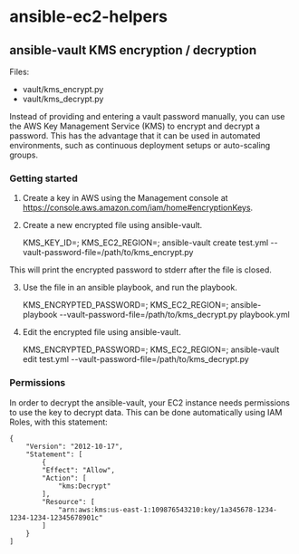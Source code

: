 # ansible-ec2-helpers


## ansible-vault KMS encryption / decryption

Files: 
- vault/kms_encrypt.py
- vault/kms_decrypt.py

Instead of providing and entering a vault password manually, you can use 
the AWS Key Management Service (KMS) to encrypt and decrypt a password.
This has the advantage that it can be used in automated environments, such as
continuous deployment setups or auto-scaling groups.

### Getting started

1. Create a key in AWS using the Management console at https://console.aws.amazon.com/iam/home#encryptionKeys.

2. Create a new encrypted file using ansible-vault.

	KMS_KEY_ID=<key arn>; KMS_EC2_REGION=<ec2 region of key>; ansible-vault create test.yml --vault-password-file=/path/to/kms_encrypt.py

This will print the encrypted password to stderr after the file is closed.

3. Use the file in an ansible playbook, and run the playbook.

	KMS_ENCRYPTED_PASSWORD=<encrypted password>; KMS_EC2_REGION=<ec2 region of key>; ansible-playbook --vault-password-file=/path/to/kms_decrypt.py playbook.yml

4. Edit the encrypted file using ansible-vault.

	KMS_ENCRYPTED_PASSWORD=<encrypted password>; KMS_EC2_REGION=<ec2 region of key>; ansible-vault edit test.yml --vault-password-file=/path/to/kms_decrypt.py

### Permissions

In order to decrypt the ansible-vault, your EC2 instance needs permissions to use the key to decrypt data.
This can be done automatically using IAM Roles, with this statement:

	{
		"Version": "2012-10-17",
		"Statement": [
			{
			"Effect": "Allow",
			"Action": [
				"kms:Decrypt"
			],
			"Resource": [
				"arn:aws:kms:us-east-1:109876543210:key/1a345678-1234-1234-1234-12345678901c"
			]
		}
	]
